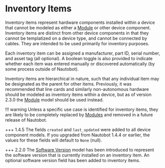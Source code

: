 # Inventory Items

Inventory items represent hardware components installed within a device that cannot be modeled as either a [Module](module.md) or other device component. Inventory items are distinct from other device components in that they cannot be templatized on a device type, and cannot be connected by cables. They are intended to be used primarily for inventory purposes.

Each inventory item can be assigned a manufacturer, part ID, serial number, and asset tag (all optional). A boolean toggle is also provided to indicate whether each item was entered manually or discovered automatically (by some process outside of Nautobot).

Inventory items are hierarchical in nature, such that any individual item may be designated as the parent for other items. Previously, it was recommended that line cards and similarly non-autonomous hardware should be modeled as inventory items within a device, but as of version 2.3.0 the [Module](module.md) model should be used instead.

!!! warning
    Unless a specific use case is identified for inventory items, they are likely to be completely replaced by [Modules](module.md) and removed in a future release of Nautobot.

+++ 1.4.5
    The fields `created` and `last_updated` were added to all device component models. If you upgraded from Nautobot 1.4.4 or earlier, the values for these fields will default to `None` (null).

+++ 2.2.0
    The [Software Version](softwareversion.md) model has been introduced to represent the software version that is currently installed on an inventory item. An optional software version field has been added to inventory items.
